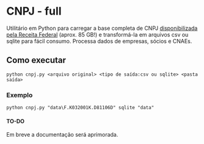# CNPJ - full
Utilitário em Python para carregar a base completa de CNPJ [disponibilizada pela Receita Federal](http://idg.receita.fazenda.gov.br/orientacao/tributaria/cadastros/cadastro-nacional-de-pessoas-juridicas-cnpj/dados-publicos-cnpj) (aprox. 85 GB!) e transformá-la em arquivos csv ou sqlite para fácil consumo. Processa dados de empresas, sócios e CNAEs.

## Como executar
`python cnpj.py <arquivo original> <tipo de saída:csv ou sqlite> <pasta saída>`

### Exemplo
`python cnpj.py "data\F.K032001K.D81106D" sqlite "data"`

#### TO-DO
Em breve a documentação será aprimorada.
